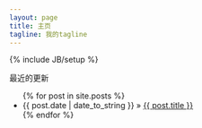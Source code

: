 ```yaml
---
layout: page
title: 主页
tagline: 我的tagline
---
```

{% include JB/setup %}

最近的更新

<ul class="posts">
  {% for post in site.posts %}
    <li><span>{{ post.date | date_to_string }}</span> &raquo; <a href="{{ BASE_PATH }}{{ post.url }}">{{ post.title }}</a></li>
  {% endfor %}
</ul>